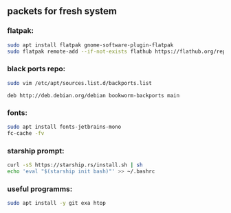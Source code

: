 ## packets for fresh system
### flatpak:
```bash
sudo apt install flatpak gnome-software-plugin-flatpak
sudo flatpak remote-add --if-not-exists flathub https://flathub.org/repo/flathub.flatpakrepo
```
### black ports repo:
```bash
sudo vim /etc/apt/sources.list.d/backports.list
```
```
deb http://deb.debian.org/debian bookworm-backports main
```
### fonts:
```bash
sudo apt install fonts-jetbrains-mono
fc-cache -fv
```
### starship prompt:
```bash
curl -sS https://starship.rs/install.sh | sh
echo 'eval "$(starship init bash)"' >> ~/.bashrc
```
### useful programms:
```bash
sudo apt install -y git exa htop
```